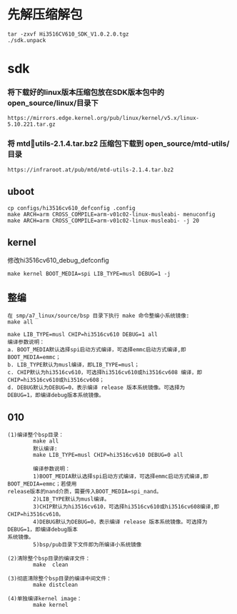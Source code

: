 # 先解压缩解包
    tar -zxvf Hi3516CV610_SDK_V1.0.2.0.tgz
    ./sdk.unpack 
# sdk
### 将下载好的linux版本压缩包放在SDK版本包中的open_source/linux/目录下
    https://mirrors.edge.kernel.org/pub/linux/kernel/v5.x/linux-5.10.221.tar.gz 
### 将 mtdutils-2.1.4.tar.bz2 压缩包下载到 open_source/mtd-utils/ 目录
    https://infraroot.at/pub/mtd/mtd-utils-2.1.4.tar.bz2
    
## uboot
    cp configs/hi3516cv610_defconfig .config
    make ARCH=arm CROSS_COMPILE=arm-v01c02-linux-musleabi- menuconfig
    make ARCH=arm CROSS_COMPILE=arm-v01c02-linux-musleabi- -j 20

## kernel
修改hi3516cv610_debug_defconfig

    make kernel BOOT_MEDIA=spi LIB_TYPE=musl DEBUG=1 -j

## 整编
    在 smp/a7_linux/source/bsp 目录下执行 make 命令整编小系统镜像:
    make all
    
    make LIB_TYPE=musl CHIP=hi3516cv610 DEBUG=1 all
    编译参数说明：
    a. BOOT_MEDIA默认选择spi启动方式编译，可选择emmc启动方式编译,即
    BOOT_MEDIA=emmc； 
    b. LIB_TYPE默认为musl编译，即LIB_TYPE=musl；
    c. CHIP默认为hi3516cv610，可选择hi3516cv610或hi3516cv608 编译，即
    CHIP=hi3516cv610或hi3516cv608；
    d. DEBUG默认为DEBUG=0，表示编译 release 版本系统镜像。可选择为
    DEBUG=1，即编译debug版本系统镜像。

## 010
    (1)编译整个bsp目录：
            make all
            默认编译:
            make LIB_TYPE=musl CHIP=hi3516cv610 DEBUG=0 all
    
            编译参数说明：
            1)BOOT_MEDIA默认选择spi启动方式编译，可选择emmc启动方式编译,即BOOT_MEDIA=emmc；若使用
    release版本的nand介质，需要传入BOOT_MEDIA=spi_nand。
            2)LIB_TYPE默认为musl编译。
            3)CHIP默认为hi3516cv610，可选择hi3516cv610或hi3516cv608编译,即CHIP=hi3516cv610。
            4)DEBUG默认为DEBUG=0，表示编译 release 版本系统镜像。可选择为DEBUG=1，即编译debug版本
    系统镜像。
            5)bsp/pub目录下文件即为所编译小系统镜像
    
    (2)清除整个bsp目录的编译文件：
            make  clean
    
    (3)彻底清除整个bsp目录的编译中间文件：
            make distclean
    
    (4)单独编译kernel image：
            make kernel

